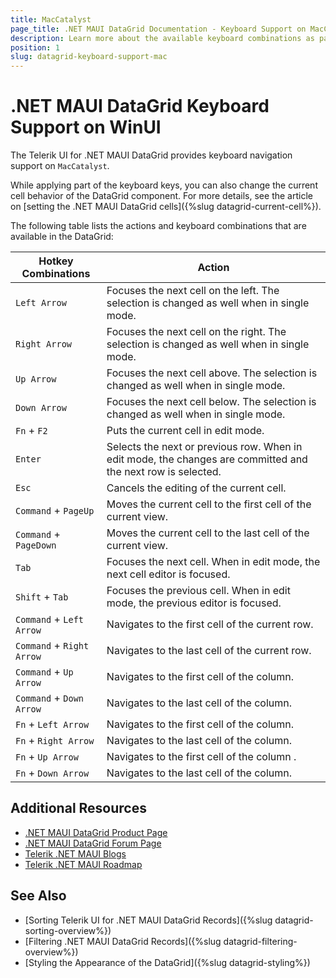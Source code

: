 ```yaml
---
title: MacCatalyst
page_title: .NET MAUI DataGrid Documentation - Keyboard Support on MacCatalyst
description: Learn more about the available keyboard combinations as part of the supported Telerik UI for .NET MAUI DataGrid accessibility standards.
position: 1
slug: datagrid-keyboard-support-mac
---
```


# .NET MAUI DataGrid Keyboard Support on WinUI

The Telerik UI for .NET MAUI DataGrid provides keyboard navigation support on `MacCatalyst`.

While applying part of the keyboard keys, you can also change the current cell behavior of the DataGrid component. For more details, see the article on [setting the .NET MAUI DataGrid cells]({%slug datagrid-current-cell%}).

The following table lists the actions and keyboard combinations that are available in the DataGrid:

| Hotkey Combinations  | Action |
|----------------------|-------------------|
| `Left Arrow` | Focuses the next cell on the left. The selection is changed as well when in single mode. |
| `Right Arrow` | Focuses the next cell on the right. The selection is changed as well when in single mode. |
| `Up Arrow` | Focuses the next cell above. The selection is changed as well when in single mode. |
| `Down Arrow` | Focuses the next cell below. The selection is changed as well when in single mode. |
| `Fn` + `F2` | Puts the current cell in edit mode. |
| `Enter` | Selects the next or previous row. When in edit mode, the changes are committed and the next row is selected. |
| `Esc` | Cancels the editing of the current cell. |
| `Command` + `PageUp` | Moves the current cell to the first cell of the current view. |
| `Command` + `PageDown` | Moves the current cell to the last cell of the current view. |
| `Tab` | Focuses the next cell. When in edit mode, the next cell editor is focused. |
| `Shift` + `Tab` | Focuses the previous cell. When in edit mode, the previous editor is focused. |
| `Command` + `Left Arrow` | Navigates to the first cell of the current row. |
| `Command` + `Right Arrow` | Navigates to the last cell of the current row. |
| `Command` + `Up Arrow` | Navigates to the first cell of the column. |
| `Command` + `Down Arrow` | Navigates to the last cell of the column. |
| `Fn` + `Left Arrow` | Navigates to the first cell of the column. |
| `Fn` + `Right Arrow` | Navigates to the last cell of the column. |
| `Fn` + `Up Arrow` | Navigates to the first cell of the column . |
| `Fn` + `Down Arrow` | Navigates to the last cell of the column. |

## Additional Resources

- [.NET MAUI DataGrid Product Page](https://www.telerik.com/maui-ui/datagrid)
- [.NET MAUI DataGrid Forum Page](https://www.telerik.com/forums/maui?tagId=1801)
- [Telerik .NET MAUI Blogs](https://www.telerik.com/blogs/mobile-net-maui)
- [Telerik .NET MAUI Roadmap](https://www.telerik.com/support/whats-new/maui-ui/roadmap)

## See Also

- [Sorting Telerik UI for .NET MAUI DataGrid Records]({%slug datagrid-sorting-overview%})
- [Filtering .NET MAUI DataGrid Records]({%slug datagrid-filtering-overview%})
- [Styling the Appearance of the DataGrid]({%slug datagrid-styling%})
